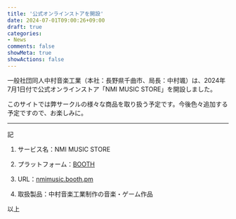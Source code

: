 ```yaml
---
title: '公式オンラインストアを開設'
date: 2024-07-01T09:00:26+09:00
draft: true
categories:
- News
comments: false
showMeta: true
showActions: false
---
```


一般社団同人中村音楽工業（本社：長野県千曲市、局長：中村颯）は、2024年7月1日付で公式オンラインストア「NMI MUSIC STORE」を開設しました。

このサイトでは弊サークルの様々な商品を取り扱う予定です。今後色々追加する予定ですので、お楽しみに。

---
記

1. サービス名：NMI MUSIC STORE

2. プラットフォーム：[BOOTH](https://booth.pm)

3. URL：[nmimusic.booth.pm](https://nmimusic.booth.pm)

4. 取扱製品：中村音楽工業制作の音楽・ゲーム作品

以上
